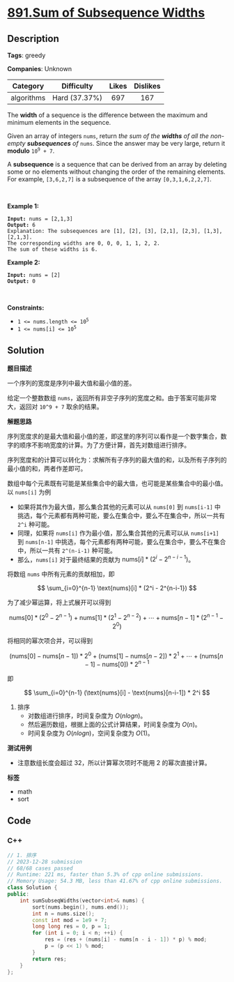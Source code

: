 # [891.Sum of Subsequence Widths](https://leetcode.com/problems/sum-of-subsequence-widths/description/)

## Description

**Tags**: greedy

**Companies**: Unknown

|  Category  |  Difficulty   | Likes | Dislikes |
| :--------: | :-----------: | :---: | :------: |
| algorithms | Hard (37.37%) |  697  |   167    |

<p>The <strong>width</strong> of a sequence is the difference between the maximum and minimum elements in the sequence.</p>
<p>Given an array of integers <code>nums</code>, return <em>the sum of the <strong>widths</strong> of all the non-empty <strong>subsequences</strong> of </em><code>nums</code>. Since the answer may be very large, return it <strong>modulo</strong> <code>10<sup>9</sup> + 7</code>.</p>
<p>A <strong>subsequence</strong> is a sequence that can be derived from an array by deleting some or no elements without changing the order of the remaining elements. For example, <code>[3,6,2,7]</code> is a subsequence of the array <code>[0,3,1,6,2,2,7]</code>.</p>
<p>&nbsp;</p>
<p><strong class="example">Example 1:</strong></p>
<pre><code><strong>Input:</strong> nums = [2,1,3]
<strong>Output:</strong> 6
Explanation: The subsequences are [1], [2], [3], [2,1], [2,3], [1,3], [2,1,3].
The corresponding widths are 0, 0, 0, 1, 1, 2, 2.
The sum of these widths is 6.</code></pre>
<p><strong class="example">Example 2:</strong></p>
<pre><code><strong>Input:</strong> nums = [2]
<strong>Output:</strong> 0</code></pre>
<p>&nbsp;</p>
<p><strong>Constraints:</strong></p>
<ul>
  <li><code>1 &lt;= nums.length &lt;= 10<sup>5</sup></code></li>
  <li><code>1 &lt;= nums[i] &lt;= 10<sup>5</sup></code></li>
</ul>

## Solution

**题目描述**

一个序列的宽度是序列中最大值和最小值的差。

给定一个整数数组 `nums`，返回所有非空子序列的宽度之和。由于答案可能非常大，返回对 `10^9 + 7` 取余的结果。

**解题思路**

序列宽度求的是最大值和最小值的差，即这里的序列可以看作是一个数字集合，数字的顺序不影响宽度的计算。为了方便计算，首先对数组进行排序。

序列宽度和的计算可以转化为：求解所有子序列的最大值的和，以及所有子序列的最小值的和，两者作差即可。

数组中每个元素既有可能是某些集合中的最大值，也可能是某些集合中的最小值。以 `nums[i]` 为例

- 如果将其作为最大值，那么集合其他的元素可以从 `nums[0]` 到 `nums[i-1]` 中挑选，每个元素都有两种可能，要么在集合中，要么不在集合中，所以一共有 `2^i` 种可能。
- 同理，如果将 `nums[i]` 作为最小值，那么集合其他的元素可以从 `nums[i+1]` 到 `nums[n-1]` 中挑选，每个元素都有两种可能，要么在集合中，要么不在集合中，所以一共有 `2^(n-i-1)` 种可能。
- 那么，`nums[i]` 对于最终结果的贡献为 $\text{nums}[i] * (2^i - 2^{n-i-1})$。

将数组 `nums` 中所有元素的贡献相加，即

$$
\sum_{i=0}^{n-1} \text{nums}[i] * (2^i - 2^{n-i-1})
$$

为了减少幂运算，将上式展开可以得到

$$
\text{nums}[0] * (2^0 - 2^{n-1}) + \text{nums}[1] * (2^1 - 2^{n-2}) + \cdots + \text{nums}[n-1] * (2^{n-1} - 2^0)
$$

将相同的幂次项合并，可以得到

$$
(\text{nums}[0] - \text{nums}[n-1]) * 2^0 + (\text{nums}[1] - \text{nums}[n-2]) * 2^1 + \cdots + (\text{nums}[n-1] - \text{nums}[0]) * 2^{n-1}
$$

即

$$
\sum_{i=0}^{n-1} (\text{nums}[i] - \text{nums}[n-i-1]) * 2^i
$$

1. 排序
   - 对数组进行排序，时间复杂度为 $O(nlogn)$。
   - 然后遍历数组，根据上面的公式计算结果，时间复杂度为 $O(n)$。
   - 时间复杂度为 $O(nlogn)$，空间复杂度为 $O(1)$。

**测试用例**

- 注意数组长度会超过 32，所以计算幂次项时不能用 2 的幂次直接计算。

**标签**

- math
- sort

<!-- code start -->
## Code

### C++

```cpp
// 1. 排序
// 2023-12-28 submission
// 68/68 cases passed
// Runtime: 221 ms, faster than 5.3% of cpp online submissions.
// Memory Usage: 54.3 MB, less than 41.67% of cpp online submissions.
class Solution {
public:
    int sumSubseqWidths(vector<int>& nums) {
        sort(nums.begin(), nums.end());
        int n = nums.size();
        const int mod = 1e9 + 7;
        long long res = 0, p = 1;
        for (int i = 0; i < n; ++i) {
            res = (res + (nums[i] - nums[n - i - 1]) * p) % mod;
            p = (p << 1) % mod;
        }
        return res;
    }
};
```

<!-- code end -->
